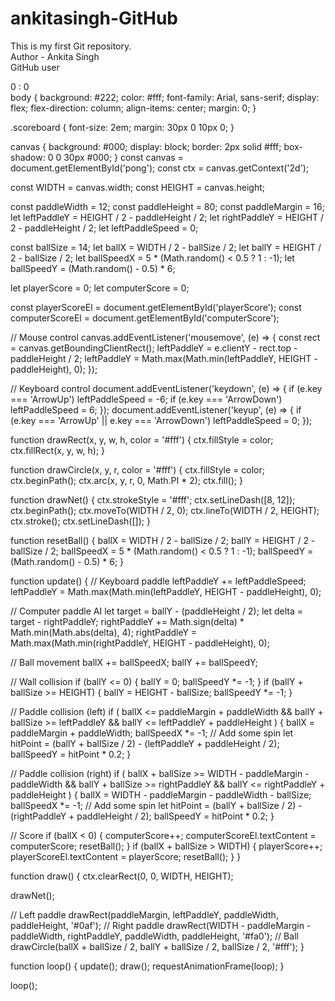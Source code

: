 # ankitasingh-GitHub
This is my first Git repository.
<br>
Author - Ankita Singh
<br>
GitHub user
<!DOCTYPE html>
<html lang="en">
<head>
  <meta charset="UTF-8">
  <title>Pong Game</title>
  <link rel="stylesheet" href="style.css">
</head>
<body>
  <div class="scoreboard">
    <span id="playerScore">0</span> : <span id="computerScore">0</span>
  </div>
  <canvas id="pong" width="800" height="400"></canvas>
  <script src="game.js"></script>
</body>
body {
  background: #222;
  color: #fff;
  font-family: Arial, sans-serif;
  display: flex;
  flex-direction: column;
  align-items: center;
  margin: 0;
}

.scoreboard {
  font-size: 2em;
  margin: 30px 0 10px 0;
}

canvas {
  background: #000;
  display: block;
  border: 2px solid #fff;
  box-shadow: 0 0 30px #000;
}
const canvas = document.getElementById('pong');
const ctx = canvas.getContext('2d');

const WIDTH = canvas.width;
const HEIGHT = canvas.height;

const paddleWidth = 12;
const paddleHeight = 80;
const paddleMargin = 16;
let leftPaddleY = HEIGHT / 2 - paddleHeight / 2;
let rightPaddleY = HEIGHT / 2 - paddleHeight / 2;
let leftPaddleSpeed = 0;

const ballSize = 14;
let ballX = WIDTH / 2 - ballSize / 2;
let ballY = HEIGHT / 2 - ballSize / 2;
let ballSpeedX = 5 * (Math.random() < 0.5 ? 1 : -1);
let ballSpeedY = (Math.random() - 0.5) * 6;

let playerScore = 0;
let computerScore = 0;

const playerScoreEl = document.getElementById('playerScore');
const computerScoreEl = document.getElementById('computerScore');

// Mouse control
canvas.addEventListener('mousemove', (e) => {
  const rect = canvas.getBoundingClientRect();
  leftPaddleY = e.clientY - rect.top - paddleHeight / 2;
  leftPaddleY = Math.max(Math.min(leftPaddleY, HEIGHT - paddleHeight), 0);
});

// Keyboard control
document.addEventListener('keydown', (e) => {
  if (e.key === 'ArrowUp') leftPaddleSpeed = -6;
  if (e.key === 'ArrowDown') leftPaddleSpeed = 6;
});
document.addEventListener('keyup', (e) => {
  if (e.key === 'ArrowUp' || e.key === 'ArrowDown') leftPaddleSpeed = 0;
});

function drawRect(x, y, w, h, color = '#fff') {
  ctx.fillStyle = color;
  ctx.fillRect(x, y, w, h);
}

function drawCircle(x, y, r, color = '#fff') {
  ctx.fillStyle = color;
  ctx.beginPath();
  ctx.arc(x, y, r, 0, Math.PI * 2);
  ctx.fill();
}

function drawNet() {
  ctx.strokeStyle = '#fff';
  ctx.setLineDash([8, 12]);
  ctx.beginPath();
  ctx.moveTo(WIDTH / 2, 0);
  ctx.lineTo(WIDTH / 2, HEIGHT);
  ctx.stroke();
  ctx.setLineDash([]);
}

function resetBall() {
  ballX = WIDTH / 2 - ballSize / 2;
  ballY = HEIGHT / 2 - ballSize / 2;
  ballSpeedX = 5 * (Math.random() < 0.5 ? 1 : -1);
  ballSpeedY = (Math.random() - 0.5) * 6;
}

function update() {
  // Keyboard paddle
  leftPaddleY += leftPaddleSpeed;
  leftPaddleY = Math.max(Math.min(leftPaddleY, HEIGHT - paddleHeight), 0);

  // Computer paddle AI
  let target = ballY - (paddleHeight / 2);
  let delta = target - rightPaddleY;
  rightPaddleY += Math.sign(delta) * Math.min(Math.abs(delta), 4);
  rightPaddleY = Math.max(Math.min(rightPaddleY, HEIGHT - paddleHeight), 0);

  // Ball movement
  ballX += ballSpeedX;
  ballY += ballSpeedY;

  // Wall collision
  if (ballY <= 0) {
    ballY = 0;
    ballSpeedY *= -1;
  }
  if (ballY + ballSize >= HEIGHT) {
    ballY = HEIGHT - ballSize;
    ballSpeedY *= -1;
  }

  // Paddle collision (left)
  if (
    ballX <= paddleMargin + paddleWidth &&
    ballY + ballSize >= leftPaddleY &&
    ballY <= leftPaddleY + paddleHeight
  ) {
    ballX = paddleMargin + paddleWidth;
    ballSpeedX *= -1;
    // Add some spin
    let hitPoint = (ballY + ballSize / 2) - (leftPaddleY + paddleHeight / 2);
    ballSpeedY = hitPoint * 0.2;
  }

  // Paddle collision (right)
  if (
    ballX + ballSize >= WIDTH - paddleMargin - paddleWidth &&
    ballY + ballSize >= rightPaddleY &&
    ballY <= rightPaddleY + paddleHeight
  ) {
    ballX = WIDTH - paddleMargin - paddleWidth - ballSize;
    ballSpeedX *= -1;
    // Add some spin
    let hitPoint = (ballY + ballSize / 2) - (rightPaddleY + paddleHeight / 2);
    ballSpeedY = hitPoint * 0.2;
  }

  // Score
  if (ballX < 0) {
    computerScore++;
    computerScoreEl.textContent = computerScore;
    resetBall();
  }
  if (ballX + ballSize > WIDTH) {
    playerScore++;
    playerScoreEl.textContent = playerScore;
    resetBall();
  }
}

function draw() {
  ctx.clearRect(0, 0, WIDTH, HEIGHT);

  drawNet();

  // Left paddle
  drawRect(paddleMargin, leftPaddleY, paddleWidth, paddleHeight, '#0af');
  // Right paddle
  drawRect(WIDTH - paddleMargin - paddleWidth, rightPaddleY, paddleWidth, paddleHeight, '#fa0');
  // Ball
  drawCircle(ballX + ballSize / 2, ballY + ballSize / 2, ballSize / 2, '#fff');
}

function loop() {
  update();
  draw();
  requestAnimationFrame(loop);
}

loop();
</html>

